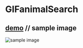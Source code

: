 # GIFanimalSearch




## [demo](https://ccowen.github.io/GIF-Animal-Search/)   //  sample image

![sample image](assets/colorQuizGIF_randomTiming.gif?raw=true "Title")
